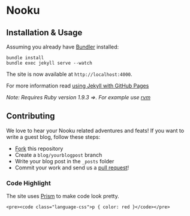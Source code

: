 # Nooku

## Installation & Usage
Assuming you already have [Bundler](http://bundler.io/) installed:

    bundle install
    bundle exec jekyll serve --watch

The site is now available at ```http://localhost:4000```.

For more information read [using Jekyll with GitHub Pages](https://help.github.com/articles/using-jekyll-with-pages)

_Note: Requires Ruby version 1.9.3 =>. For example use [rvm](https://rvm.io/)_


## Contributing

We love to hear your Nooku related adventures and feats! If you want to write a guest blog, follow these steps:

* [Fork](https://help.github.com/articles/fork-a-repo) this repository
* Create a `blog/yourblogpost` branch
* Write your blog post in the `_posts` folder
* Commit your work and send us a [pull request](https://help.github.com/articles/using-pull-requests)!

### Code Highlight

The site uses [Prism](http://prismjs.com/) to make code look pretty.

    <pre><code class="language-css">p { color: red }</code></pre>
